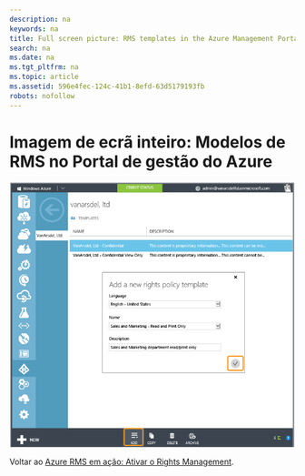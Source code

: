 ```yaml
---
description: na
keywords: na
title: Full screen picture: RMS templates in the Azure Management Portal
search: na
ms.date: na
ms.tgt_pltfrm: na
ms.topic: article
ms.assetid: 596e4fec-124c-41b1-8efd-63d5179193fb
robots: nofollow
---
```

# Imagem de ecr&#227; inteiro: Modelos de RMS no Portal de gest&#227;o do Azure
![](../Image/AzRMS_TemplatesPortal.png)

Voltar ao [Azure RMS em ação: Ativar o Rights Management](http://technet.microsoft.com/library/jj585026.aspx).

